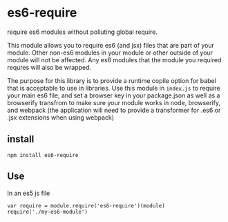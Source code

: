 # es6-require

require es6 modules without polluting global require.

This module allows you to require es6 (and jsx) files that are
part of your module.  Other non-es6 modules in your module or other
outside of your module will not be affected. Any es6 modules that
the module you required requres will also be wrapped.

The purpose for this library is to provide a runtime copile option
for babel that is acceptable to use in libraries. Use this module in
`index.js` to require your main es6 file, and set a browser key in your
package.json as well as a browserify transfrom to make sure your module
works in node, browserify, and webpack (the application will need to
provide a transformer for .es6 or .jsx extensions when using webpack)

## install
```
npm install es6-require
```

## Use
In an es5 js file
```
var require = module.require('es6-require')(module)
require('./my-es6-module')
```
